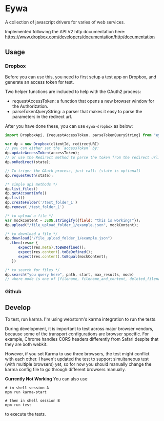 # Eywa
A collection of javascript drivers for varies of web services.

Implemented following the API V2 http documentation here:
https://www.dropbox.com/developers/documentation/http/documentation

## Usage

### Dropbox

Before you can use this, you need to first setup a test app on Dropbox, and generate an
access token for test.

Two helper functions are included to help with the OAuth2 process:
- requestAccessToken: a function that opens a new browser window for the Authorization.
- parseTokenQueryString: a parser that makes it easy to parse the parameters in the
redirect url.

After you have done these, you can use `eywa-dropbox` as below:

```javascript
import DropboxApi, {requestAccessToken, parseTokenQueryString} from "eywa-dropbox";

var dp = new Dropbox(clientId, redirectURI)
// you can either set the `accessToken` by:
dp.updateAccessToken(accessToken);
// or use the Redirect method to parse the token from the redirect url.
dp.onRedirect(state);

// To triger the OAuth process, just call: (state is optional)
dp.requestAuth(state);

/* simple api methods */
dp.list_files()
dp.getAccountInfo()
dp.list()
dp.createFolder('/test_folder_1')
dp.remove('/test_folder_1')

/* to upload a file */
var mockContent = JSON.stringify({field: "this is working!"});
dp.upload("/file_upload_folder_1/example.json", mockContent);

/* to download a file */
dp.download("/file_upload_folder_1/example.json")
  .then(res=> {
      expect(res.meta).toBeDefined();
      expect(res.content).toBeDefined();
      expect(res.content).toEqual(mockContent);
   })

/* to search for files */
dp.search("you query here", path, start, max_results, mode)
// where mode is one of [filename, filename_and_content, deleted_filename]
```

### Github

<!-- TODO -->

## Develop

To test, run karma. I'm using webstorm's karma integration to run the tests.

During development, it is important to test across major browser vendors, because some of
the transport configurations are browser specific. For example, Chrome handles CORS headers
differently from Safari despite that they are both webkit.

However, if you set Karma to use three browsers, the test might conflict with each other.
I haven't updated the test to support simultaneous test (with multiple browsers) yet, so
for now you should manually change the karma config file to go through different browsers
manually.

**Currently Not Working**
You can also use
```shell
# in shell session A
npm run karma-start

# then in shell session B
npm run test
```

to execute the tests.

